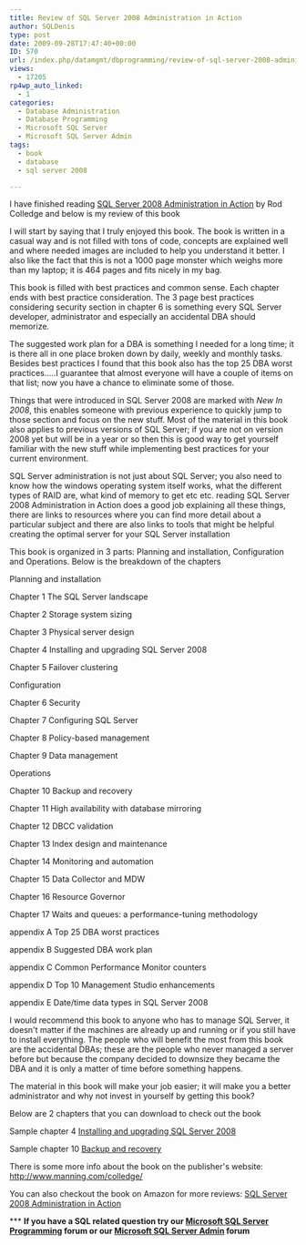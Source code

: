 ```yaml
---
title: Review of SQL Server 2008 Administration in Action
author: SQLDenis
type: post
date: 2009-09-28T17:47:40+00:00
ID: 570
url: /index.php/datamgmt/dbprogramming/review-of-sql-server-2008-administration/
views:
  - 17205
rp4wp_auto_linked:
  - 1
categories:
  - Database Administration
  - Database Programming
  - Microsoft SQL Server
  - Microsoft SQL Server Admin
tags:
  - book
  - database
  - sql server 2008

---
```

I have finished reading [SQL Server 2008 Administration in Action][1] by Rod Colledge and below is my review of this book

I will start by saying that I truly enjoyed this book. The book is written in a casual way and is not filled with tons of code, concepts are explained well and where needed images are included to help you understand it better. I also like the fact that this is not a 1000 page monster which weighs more than my laptop; it is 464 pages and fits nicely in my bag.

This book is filled with best practices and common sense. Each chapter ends with best practice consideration. The 3 page best practices considering security section in chapter 6 is something every SQL Server developer, administrator and especially an accidental DBA should memorize.

The suggested work plan for a DBA is something I needed for a long time; it is there all in one place broken down by daily, weekly and monthly tasks. Besides best practices I found that this book also has the top 25 DBA worst practices.....I guarantee that almost everyone will have a couple of items on that list; now you have a chance to eliminate some of those.

Things that were introduced in SQL Server 2008 are marked with _New In 2008_, this enables someone with previous experience to quickly jump to those section and focus on the new stuff. Most of the material in this book also applies to previous versions of SQL Server; if you are not on version 2008 yet but will be in a year or so then this is good way to get yourself familiar with the new stuff while implementing best practices for your current environment.

SQL Server administration is not just about SQL Server; you also need to know how the windows operating system itself works, what the different types of RAID are, what kind of memory to get etc etc. reading SQL Server 2008 Administration in Action does a good job explaining all these things, there are links to resources where you can find more detail about a particular subject and there are also links to tools that might be helpful creating the optimal server for your SQL Server installation

This book is organized in 3 parts: Planning and installation, Configuration and Operations. Below is the breakdown of the chapters

Planning and installation
  
Chapter 1 The SQL Server landscape
  
Chapter 2 Storage system sizing
  
Chapter 3 Physical server design
  
Chapter 4 Installing and upgrading SQL Server 2008
  
Chapter 5 Failover clustering

Configuration
  
Chapter 6 Security
  
Chapter 7 Configuring SQL Server
  
Chapter 8 Policy-based management
  
Chapter 9 Data management

Operations
  
Chapter 10 Backup and recovery
  
Chapter 11 High availability with database mirroring
  
Chapter 12 DBCC validation
  
Chapter 13 Index design and maintenance
  
Chapter 14 Monitoring and automation
  
Chapter 15 Data Collector and MDW
  
Chapter 16 Resource Governor
  
Chapter 17 Waits and queues: a performance-tuning methodology

appendix A Top 25 DBA worst practices
  
appendix B Suggested DBA work plan
  
appendix C Common Performance Monitor counters
  
appendix D Top 10 Management Studio enhancements
  
appendix E Date/time data types in SQL Server 2008

I would recommend this book to anyone who has to manage SQL Server, it doesn't matter if the machines are already up and running or if you still have to install everything. The people who will benefit the most from this book are the accidental DBAs; these are the people who never managed a server before but because the company decided to downsize they became the DBA and it is only a matter of time before something happens.

The material in this book will make your job easier; it will make you a better administrator and why not invest in yourself by getting this book?

Below are 2 chapters that you can download to check out the book

Sample chapter 4 [Installing and upgrading SQL Server 2008][2]
  
Sample chapter 10 [Backup and recovery][3]

There is some more info about the book on the publisher's website: http://www.manning.com/colledge/

You can also checkout the book on Amazon for more reviews: [SQL Server 2008 Administration in Action][1]



\*** **If you have a SQL related question try our [Microsoft SQL Server Programming][4] forum or our [Microsoft SQL Server Admin][5] forum**<ins></ins>

 [1]: http://www.amazon.com/gp/product/193398872X?ie=UTF8&tag=sql08-20&linkCode=as2&camp=1789&creative=390957&creativeASIN=193398872X
 [2]: http://www.manning.com/colledge/SampleCh04.pdf
 [3]: http://www.manning.com/colledge/SampleCh10.pdf
 [4]: http://forum.lessthandot.com/viewforum.php?f=17
 [5]: http://forum.lessthandot.com/viewforum.php?f=22